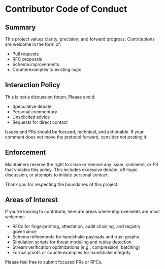 # Contributor Code of Conduct

## Summary
This project values clarity, precision, and forward progress. Contributions are welcome in the form of:
 - Pull requests
 - RFC proposals
 - Schema improvements
 - Counterexamples to existing logic

## Interaction Policy
This is not a discussion forum. Please avoid:
 - Speculative debate
 - Personal commentary
 - Unsolicited advice
 - Requests for direct contact

Issues and PRs should be focused, technical, and actionable. If your comment does not move the protocol forward, consider not posting it.

## Enforcement
Maintainers reserve the right to close or remove any issue, comment, or PR that violates this policy. This includes excessive debate, off-topic discussion, or attempts to initiate personal contact.

Thank you for respecting the boundaries of this project.

## Areas of Interest
If you're looking to contribute, here are areas where improvements are most welcome:

 - RFCs for fingerprinting, attestation, audit chaining, and registry governance
 - Schema refinements for handshake payloads and trust graphs
 - Simulation scripts for threat modeling and replay detection
 - Stream verification optimizations (e.g., compression, batching)
 - Formal proofs or counterexamples for handshake integrity

Please feel free to submit focused PRs or RFCs.
